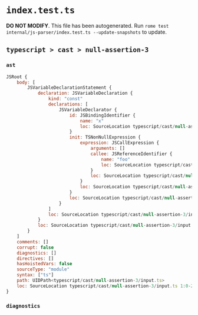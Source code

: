 # `index.test.ts`

**DO NOT MODIFY**. This file has been autogenerated. Run `rome test internal/js-parser/index.test.ts --update-snapshots` to update.

## `typescript > cast > null-assertion-3`

### `ast`

```javascript
JSRoot {
	body: [
		JSVariableDeclarationStatement {
			declaration: JSVariableDeclaration {
				kind: "const"
				declarations: [
					JSVariableDeclarator {
						id: JSBindingIdentifier {
							name: "x"
							loc: SourceLocation typescript/cast/null-assertion-3/input.ts 1:6-1:7 (x)
						}
						init: TSNonNullExpression {
							expression: JSCallExpression {
								arguments: []
								callee: JSReferenceIdentifier {
									name: "foo"
									loc: SourceLocation typescript/cast/null-assertion-3/input.ts 1:10-1:13 (foo)
								}
								loc: SourceLocation typescript/cast/null-assertion-3/input.ts 1:10-1:15
							}
							loc: SourceLocation typescript/cast/null-assertion-3/input.ts 1:10-1:16
						}
						loc: SourceLocation typescript/cast/null-assertion-3/input.ts 1:6-1:16
					}
				]
				loc: SourceLocation typescript/cast/null-assertion-3/input.ts 1:0-1:17
			}
			loc: SourceLocation typescript/cast/null-assertion-3/input.ts 1:0-1:17
		}
	]
	comments: []
	corrupt: false
	diagnostics: []
	directives: []
	hasHoistedVars: false
	sourceType: "module"
	syntax: ["ts"]
	path: UIDPath<typescript/cast/null-assertion-3/input.ts>
	loc: SourceLocation typescript/cast/null-assertion-3/input.ts 1:0-2:0
}
```

### `diagnostics`

```

```
